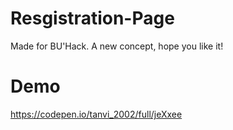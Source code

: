 # Resgistration-Page
Made for BU'Hack. A new concept, hope you like it!

# Demo
https://codepen.io/tanvi_2002/full/jeXxee
